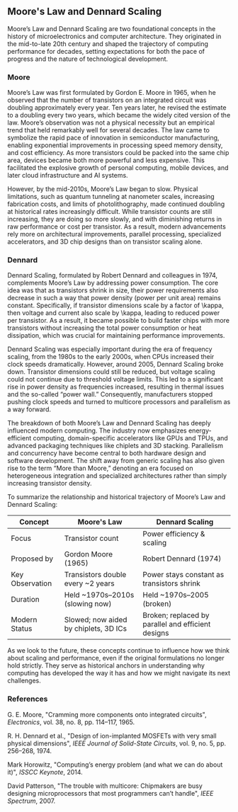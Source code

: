 
## Moore's Law and Dennard Scaling

Moore’s Law and Dennard Scaling are two foundational concepts in the history of microelectronics and computer
architecture. They originated in the mid-to-late 20th century and shaped the trajectory of computing performance
for decades, setting expectations for both the pace of progress and the nature of technological development.


### Moore

Moore’s Law was first formulated by Gordon E. Moore in 1965, when he observed that the number of transistors on
an integrated circuit was doubling approximately every year. Ten years later, he revised the estimate to a
doubling every two years, which became the widely cited version of the law. Moore’s observation was not a
physical necessity but an empirical trend that held remarkably well for several decades. The law came to symbolize
the rapid pace of innovation in semiconductor manufacturing, enabling exponential improvements in processing speed
memory density, and cost efficiency. As more transistors could be packed into the same chip area, devices became
both more powerful and less expensive. This facilitated the explosive growth of personal computing, mobile devices,
and later cloud infrastructure and AI systems.

However, by the mid-2010s, Moore’s Law began to slow. Physical limitations, such as quantum tunneling at nanometer
scales, increasing fabrication costs, and limits of photolithography, made continued doubling at historical rates
increasingly difficult. While transistor counts are still increasing, they are doing so more slowly, and with
diminishing returns in raw performance or cost per transistor. As a result, modern advancements rely more on
architectural improvements, parallel processing, specialized accelerators, and 3D chip designs than on transistor
scaling alone.


### Dennard

Dennard Scaling, formulated by Robert Dennard and colleagues in 1974, complements Moore’s Law by addressing power
consumption. The core idea was that as transistors shrink in size, their power requirements also decrease in such
a way that power density (power per unit area) remains constant. Specifically, if transistor dimensions scale by
a factor of \kappa, then voltage and current also scale by \kappa, leading to reduced power per transistor. As a
result, it became possible to build faster chips with more transistors without increasing the total power
consumption or heat dissipation, which was crucial for maintaining performance improvements.

Dennard Scaling was especially important during the era of frequency scaling, from the 1980s to the early 2000s,
when CPUs increased their clock speeds dramatically. However, around 2005, Dennard Scaling broke down. Transistor
dimensions could still be reduced, but voltage scaling could not continue due to threshold voltage limits. This
led to a significant rise in power density as frequencies increased, resulting in thermal issues and the
so-called “power wall.” Consequently, manufacturers stopped pushing clock speeds and turned to multicore processors
and parallelism as a way forward.

The breakdown of both Moore’s Law and Dennard Scaling has deeply influenced modern computing. The industry now
emphasizes energy-efficient computing, domain-specific accelerators like GPUs and TPUs, and advanced packaging
techniques like chiplets and 3D stacking. Parallelism and concurrency have become central to both hardware
design and software development. The shift away from generic scaling has also given rise to the term
“More than Moore,” denoting an era focused on heterogeneous integration and specialized architectures rather
than simply increasing transistor density.

To summarize the relationship and historical trajectory of Moore’s Law and Dennard Scaling:

| Concept         | Moore's Law                          | Dennard Scaling                              |
|----------------|---------------------------------------|----------------------------------------------|
| Focus           | Transistor count                      | Power efficiency & scaling                   |
| Proposed by     | Gordon Moore (1965)                   | Robert Dennard (1974)                        |
| Key Observation | Transistors double every ~2 years     | Power stays constant as transistors shrink   |
| Duration        | Held ~1970s–2010s (slowing now)       | Held ~1970s–2005 (broken)                    |
| Modern Status   | Slowed; now aided by chiplets, 3D ICs | Broken; replaced by parallel and efficient designs |

As we look to the future, these concepts continue to influence how we think about scaling and performance,
even if the original formulations no longer hold strictly. They serve as historical anchors in understanding
why computing has developed the way it has and how we might navigate its next challenges.


### References

G. E. Moore, "Cramming more components onto integrated circuits", *Electronics*, vol. 38, no. 8, pp. 114–117, 1965.

R. H. Dennard et al., "Design of ion-implanted MOSFETs with very small physical dimensions", *IEEE Journal of Solid-State Circuits*, vol. 9, no. 5, pp. 256–268, 1974.

Mark Horowitz, "Computing’s energy problem (and what we can do about it)", *ISSCC Keynote*, 2014.

David Patterson, "The trouble with multicore: Chipmakers are busy designing microprocessors that most programmers can’t handle", *IEEE Spectrum*, 2007.
